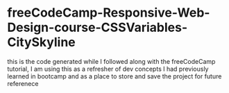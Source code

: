 # freeCodeCamp-Responsive-Web-Design-course-CSSVariables-CitySkyline

this is the code generated while I followed along with the freeCodeCamp tutorial, I am using this as a refresher of dev concepts I had previously learned in bootcamp and as a place to store and save the project for future referenece
